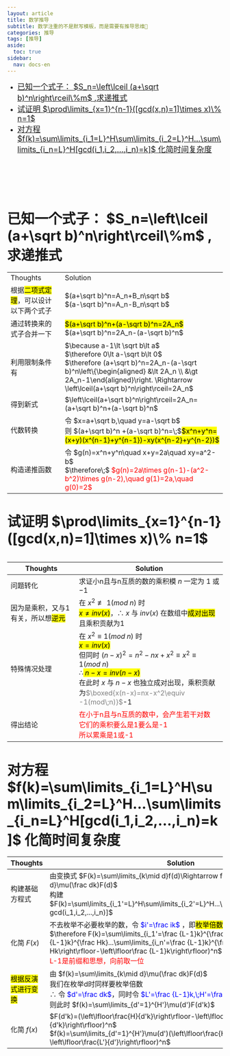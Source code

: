 ```yaml
---
layout: article
title: 数学推导
subtitle: 数学注重的不是默写模板，而是需要有推导思维🤔
categories: 推导
tags: [推导]
aside:
  toc: true
sidebar:
  nav: docs-en
---
```


- <a href="#qst1"><font size="4px">已知一个式子： $S_n=\left\lceil (a+\sqrt b)^n\right\rceil\%m$ ,求递推式</font></a>
- <a href="#qst2"><font size="4px">试证明 $\prod\limits_{x=1}^{n-1}([gcd(x,n)=1]\times x)\% n=1$</font></a>
- <a href="#qst3"><font size="4px">对方程 $f(k)=\sum\limits_{i_1=L}^H\sum\limits_{i_2=L}^H...\sum\limits_{i_n=L}^H[gcd(i_1,i_2,...,i_n)=k]$ 化简时间复杂度</font></a>
<br /><br /><br /><br /><br /><br />


# <font size="6px" id="qst1"><b>已知一个式子： $S_n=\left\lceil (a+\sqrt b)^n\right\rceil\%m$ ,求递推式</b></font>

<table>
<tr>
<td>Thoughts</td><td>Solution</td>
</tr>
<tr>
<td> 根据<mark>二项式定理</mark>，可以设计以下两个式子 </td><td> $(a+\sqrt b)^n=A_n+B_n\sqrt b$ <br /> $(a-\sqrt b)^n=A_n-B_n\sqrt b$ </td>
</tr>
<tr>
<td> 通过转换来的式子合并一下  </td><td> <mark>$(a+\sqrt b)^n+(a-\sqrt b)^n=2A_n$</mark><br>$(a+\sqrt b)^n=2A_n-(a-\sqrt b)^n$  </td>
</tr>
<tr>
<td>利用限制条件有</td><td> $\because a-1\lt \sqrt b\lt a$ <br /> $\therefore 0\lt a-\sqrt b\lt 0$ <br /> $\therefore (a+\sqrt b)^n=2A_n-(a-\sqrt b)^n\left\{\begin{aligned} 
&\lt 2A_n \\ 
&\gt 2A_n-1\end{aligned}\right. 
\Rightarrow \left\lceil(a+\sqrt b)^n\right\rceil=2A_n$ </td>
</tr>
<tr>
<td>得到新式</td><td>$\left\lceil(a+\sqrt b)^n\right\rceil=2A_n=(a+\sqrt b)^n+(a-\sqrt b)^n$</td>
</tr>
<tr>
<td>代数转换</td><td>令 $x=a+\sqrt b,\quad y=a-\sqrt b$<br>则 $(a+\sqrt b)^n +(a-\sqrt b)^n=\;$<mark>$x^n+y^n=(x+y)(x^{n-1}+y^{n-1})-xy(x^{n-2}+y^{n-2})$</mark></td>
</tr>
<tr>
<td>构造递推函数</td><td>令 $g(n)=x^n+y^n\quad x+y=2a\quad xy=a^2-b$ <br /> $\therefore\;$ <span style="color:red;"> $g(n)=2a\times g(n-1)-(a^2-b^2)\times g(n-2),\quad g(1)=2a,\quad g(0)=2$ </span></td>
</tr>
<table>


# <font size="6px" id="qst2"><b>试证明 $\prod\limits_{x=1}^{n-1}([gcd(x,n)=1]\times x)\% n=1$</b></font>

|Thoughts|Solution|
| --- | --- |
|问题转化|求证小n且与n互质的数的乘积模 $n$ 一定为 $1$ 或 $-1$|
|因为是乘积，又与1有关，所以想<mark>逆元</mark>|在 $x^2\not\equiv1(mod\;n)$ 时<br><mark>$x\neq inv(x)$</mark>，$\therefore\;x$ 与 $inv(x)$ 在数组中<mark>成对出现</mark>且乘积贡献为1<br />|
|特殊情况处理|在 $x^2\equiv1(mod\; n)$ 时<br><mark>$x=inv(x)$</mark><br>但同时 $(n-x)^2=n^2-nx+x^2\equiv x^2\equiv1(mod\;n)$<br />$\therefore$<mark>$\;n-x=inv(n-x)$</mark><br />在此时 $x$ 与 $n-x$ 也独立成对出现，乘积贡献为<span style="color: grey">$\boxed{x(n-x)=nx-x^2\equiv -1(mod\;n)}$</span>-1|
|得出结论|<span style="color: red;">在小于n且与n互质的数中，会产生若干对数<br>它们的乘积要么是1要么是-1<br />所以累乘是1或-1|


# <font size="6px" id="qst3"><b>对方程 $f(k)=\sum\limits_{i_1=L}^H\sum\limits_{i_2=L}^H...\sum\limits_{i_n=L}^H[gcd(i_1,i_2,...,i_n)=k]$ 化简时间复杂度</b></font>

|Thoughts|Solution|
| --- | ---|
|构建基础方程式|由变换式 $F(k)=\sum\limits_{k\mid d}f(d)\Rightarrow f(k)=\sum\limits_{k\mid d}\mu(\frac dk)F(d)$<br />构建 $F(k)=\sum\limits_{i_1'=L}^H\sum\limits_{i_2'=L}^H...\sum\limits_{i_n'=L}^H[k\mid gcd(i_1,i_2,...,i_n)]$|
|化简 $F(x)$|不去枚举不必要枚举的数，令<span style="color:blue;"> $i'=\frac ik$ </span>，即<mark>枚举倍数</mark><br />$\therefore F(k)=\sum\limits_{i_1'=\frac {L-1}k}^{\frac Hk}\sum\limits_{i_2'=\frac {L-1}k}^{\frac Hk}...\sum\limits_{i_n'=\frac {L-1}k}^{\frac Hk}1=(\left\lfloor \frac Hk\right\rfloor-\left\lfloor\frac {L-1}k\right\rfloor)^n$ <br /><span style="color: red">L-1是前缀和思想，向前取一位</span>|
|<mark>根据反演式进行变换</mark>|由 $f(k)=\sum\limits_{k\mid d}\mu(\frac dk)F(d)$<br>我们在枚举d时同样要枚举倍数<br />$\therefore$ 令 <span style="color: blue;">$d'=\frac dk$</span>，同时令 <span style="color: blue;">$L'=\frac {L-1}k,\;H'=\frac Hk$</span><br>则此时 $f(k)=\sum\limits_{d'=1}^{H'}\mu(d')F(d'k)$|
|化简 $f(x)$|$F(d'k)=(\left\lfloor\frac{H}{d'k}\right\rfloor-\left\lfloor\frac{L-1}{d'k}\right\rfloor)^n$<br />$f(k)=\sum\limits_{d'=1}^{H'}\mu(d')(\left\lfloor\frac{H'}{d}\right\rfloor-\left\lfloor\frac{L'}{d'}\right\rfloor)^n$|
